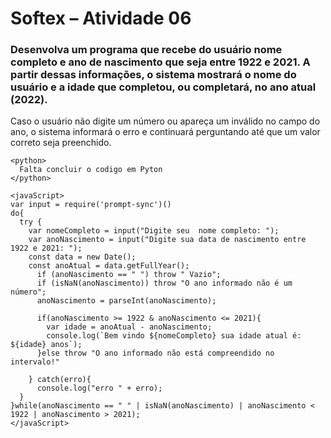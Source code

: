 # Softex – Atividade 06

### Desenvolva um programa que recebe do usuário nome completo e ano de nascimento que seja entre 1922 e 2021. A partir dessas informações, o sistema mostrará o nome do usuário e a idade que completou, ou completará, no ano atual (2022).

Caso o usuário não digite um número ou apareça um inválido no campo do ano, o sistema informará o erro e continuará perguntando até que um valor correto seja preenchido.

```
<python>
  Falta concluir o codigo em Pyton
</python>

<javaScript>
var input = require('prompt-sync')() 
do{
  try {
    var nomeCompleto = input("Digite seu  nome completo: ");
    var anoNascimento = input("Digite sua data de nascimento entre 1922 e 2021: ");
    const data = new Date();
    const anoAtual = data.getFullYear();
      if (anoNascimento == " ") throw " Vazio";
      if (isNaN(anoNascimento)) throw "O ano informado não é um número";
      anoNascimento = parseInt(anoNascimento);

      if(anoNascimento >= 1922 & anoNascimento <= 2021){
        var idade = anoAtual - anoNascimento;
        console.log(`Bem vindo ${nomeCompleto} sua idade atual é: ${idade} anos`);
      }else throw "O ano informado não está compreendido no intervalo!"
    
    } catch(erro){
      console.log("erro " + erro);
  } 
}while(anoNascimento == " " | isNaN(anoNascimento) | anoNascimento < 1922 | anoNascimento > 2021);
</javaScript>
```
